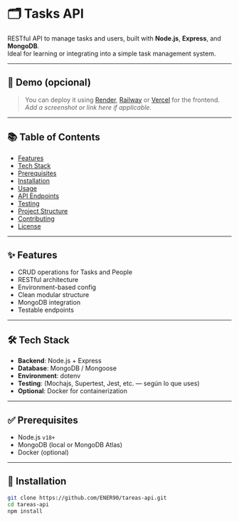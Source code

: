 # 🗂️ Tasks API

RESTful API to manage tasks and users, built with **Node.js**, **Express**, and **MongoDB**.  
Ideal for learning or integrating into a simple task management system.

---

## 📸 Demo (opcional)

> You can deploy it using [Render](https://render.com), [Railway](https://railway.app) or [Vercel](https://vercel.com) for the frontend.  
> _Add a screenshot or link here if applicable._

---

## 📚 Table of Contents

- [Features](#features)
- [Tech Stack](#tech-stack)
- [Prerequisites](#prerequisites)
- [Installation](#installation)
- [Usage](#usage)
- [API Endpoints](#api-endpoints)
- [Testing](#testing)
- [Project Structure](#project-structure)
- [Contributing](#contributing)
- [License](#license)

---

## ✨ Features

- CRUD operations for Tasks and People
- RESTful architecture
- Environment-based config
- Clean modular structure
- MongoDB integration
- Testable endpoints

---

## 🛠️ Tech Stack

- **Backend**: Node.js + Express
- **Database**: MongoDB / Mongoose
- **Environment**: dotenv
- **Testing**: (Mochajs, Supertest, Jest, etc. — según lo que uses)
- **Optional**: Docker for containerization

---

## ✅ Prerequisites

- Node.js `v18+`
- MongoDB (local or MongoDB Atlas)
- Docker (optional)

---

## 🚀 Installation

```bash
git clone https://github.com/ENER90/tareas-api.git
cd tareas-api
npm install

